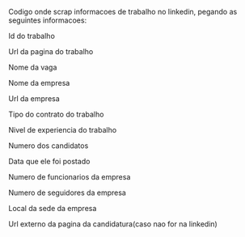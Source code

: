Codigo onde scrap informacoes de trabalho no linkedin, pegando as seguintes informacoes:

  Id do trabalho
  
  Url da pagina do trabalho
  
  Nome da vaga
  
  Nome da empresa
  
  Url da empresa
  
  Tipo do contrato do trabalho
  
  Nivel de experiencia do trabalho
  
  Numero dos candidatos
  
  Data que ele foi postado
  
  Numero de funcionarios da empresa
  
  Numero de seguidores da empresa
  
  Local da sede da empresa
  
  Url externo da pagina da candidatura(caso nao for na linkedin)
  
  
